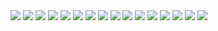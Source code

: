 <img src="IEEE Images/Swayatta - IEEE Report Document_Page_01.png"/>
<img src="IEEE Images/Swayatta - IEEE Report Document_Page_02.png"/>
<img src="IEEE Images/Swayatta - IEEE Report Document_Page_03.png"/>
<img src="IEEE Images/Swayatta - IEEE Report Document_Page_04.png"/>
<img src="IEEE Images/Swayatta - IEEE Report Document_Page_05.png"/>
<img src="IEEE Images/Swayatta - IEEE Report Document_Page_06.png"/>
<img src="IEEE Images/Swayatta - IEEE Report Document_Page_07.png"/>
<img src="IEEE Images/Swayatta - IEEE Report Document_Page_08.png"/>
<img src="IEEE Images/Swayatta - IEEE Report Document_Page_09.png"/>
<img src="IEEE Images/Swayatta - IEEE Report Document_Page_10.png"/>
<img src="IEEE Images/Swayatta - IEEE Report Document_Page_11.png"/>
<img src="IEEE Images/Swayatta - IEEE Report Document_Page_12.png"/>
<img src="IEEE Images/Swayatta - IEEE Report Document_Page_13.png"/>
<img src="IEEE Images/Swayatta - IEEE Report Document_Page_14.png"/>
<img src="IEEE Images/Swayatta - IEEE Report Document_Page_15.png"/>
<img src="IEEE Images/Swayatta - IEEE Report Document_Page_16.png"/>

